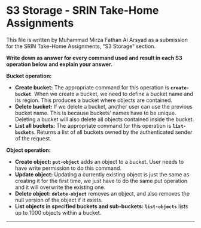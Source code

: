# S3 Storage - SRIN Take-Home Assignments

This file is written by Muhammad Mirza Fathan Al Arsyad as a submission for the SRIN Take-Home Assignments, “S3 Storage” section.

**Write down as answer for every command used and result in each S3 operation below and explain your answer.**

**Bucket operation:**

- **Create bucket:** The appropriate command for this operation is ****`create-bucket`****. When we create a bucket, we need to define a bucket name and its region. This produces a bucket where objects are contained.
- **Delete bucket:**  If we delete a bucket, another user can use the previous bucket name. This is because buckets’ names have to be unique. Deleting a bucket will also delete all objects contained inside the bucket.
- **List all buckets:** The appropriate command for this operation is ****`list-buckets`****. Returns a list of all buckets owned by the authenticated sender of the request.

**Object operation:**

- **Create object: `put-object`** adds an object to a bucket. User needs to have write permission to do this command.
- **Update object:** Updating a currently existing object is just the same as creating it for the first time, we just have to do the same put operation and it will overwrite the existing one.
- **Delete object: `delete-object`** removes an object, and also removes the null version of the object if it exists.
- **List objects in specified buckets and sub-buckets: `list-objects`** lists up to 1000 objects within a bucket.
****
